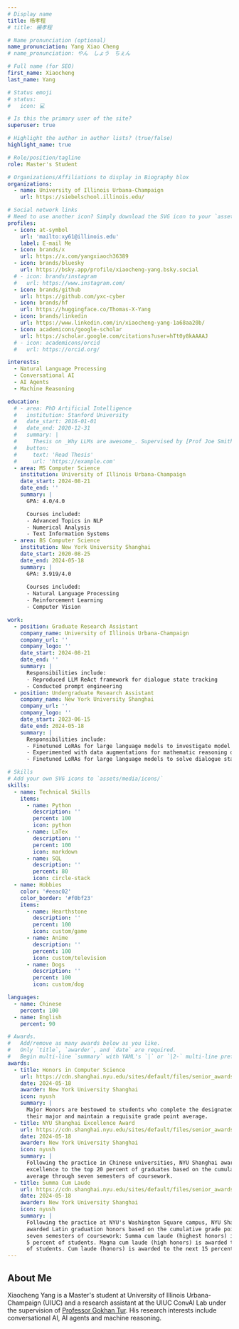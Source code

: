 ```yaml
---
# Display name
title: 杨孝程
# title: 楊孝程

# Name pronunciation (optional)
name_pronunciation: Yang Xiao Cheng
# name_pronunciation: やん　しょう　ちぇん

# Full name (for SEO)
first_name: Xiaocheng
last_name: Yang

# Status emoji
# status:
#   icon: 💻

# Is this the primary user of the site?
superuser: true

# Highlight the author in author lists? (true/false)
highlight_name: true

# Role/position/tagline
role: Master's Student

# Organizations/Affiliations to display in Biography blox
organizations:
  - name: University of Illinois Urbana-Champaign
    url: https://siebelschool.illinois.edu/

# Social network links
# Need to use another icon? Simply download the SVG icon to your `assets/media/icons/` folder.
profiles:
  - icon: at-symbol
    url: 'mailto:xy61@illinois.edu'
    label: E-mail Me
  - icon: brands/x
    url: https://x.com/yangxiaoch36389
  - icon: brands/bluesky
    url: https://bsky.app/profile/xiaocheng-yang.bsky.social
  # - icon: brands/instagram
  #   url: https://www.instagram.com/
  - icon: brands/github
    url: https://github.com/yxc-cyber
  - icon: brands/hf
    url: https://huggingface.co/Thomas-X-Yang
  - icon: brands/linkedin
    url: https://www.linkedin.com/in/xiaocheng-yang-1a68aa20b/
  - icon: academicons/google-scholar
    url: https://scholar.google.com/citations?user=hTt0y8kAAAAJ
  # - icon: academicons/orcid
  #   url: https://orcid.org/

interests:
  - Natural Language Processing
  - Conversational AI
  - AI Agents
  - Machine Reasoning

education:
  # - area: PhD Artificial Intelligence
  #   institution: Stanford University
  #   date_start: 2016-01-01
  #   date_end: 2020-12-31
  #   summary: |
  #     Thesis on _Why LLMs are awesome_. Supervised by [Prof Joe Smith](https://example.com). Presented papers at 5 IEEE conferences with the contributions being published in 2 Springer journals.
  #   button:
  #     text: 'Read Thesis'
  #     url: 'https://example.com'
  - area: MS Computer Science
    institution: University of Illinois Urbana-Champaign
    date_start: 2024-08-21
    date_end: ''
    summary: |
      GPA: 4.0/4.0

      Courses included:
      - Advanced Topics in NLP
      - Numerical Analysis
      - Text Information Systems
  - area: BS Computer Science
    institution: New York University Shanghai
    date_start: 2020-08-25
    date_end: 2024-05-18
    summary: |
      GPA: 3.919/4.0
      
      Courses included:
      - Natural Language Processing
      - Reinforcement Learning
      - Computer Vision

work:
  - position: Graduate Research Assistant
    company_name: University of Illinois Urbana-Champaign
    company_url: ''
    company_logo: ''
    date_start: 2024-08-21
    date_end: ''
    summary: |
      Responsibilities include:
      - Reproduced LLM ReAct framework for dialogue state tracking
      - Conducted prompt engineering
  - position: Undergraduate Research Assistant
    company_name: New York University Shanghai
    company_url: ''
    company_logo: ''
    date_start: 2023-06-15
    date_end: 2024-05-18
    summary: |
      Responsibilities include:
      - Finetuned LoRAs for large language models to investigate model mathematic reasoning ability
      - Experimented with data augmentations for mathematic reasoning data
      - Finetuned LoRAs for large language models to solve dialogue state tracking

# Skills
# Add your own SVG icons to `assets/media/icons/`
skills:
  - name: Technical Skills
    items:
      - name: Python
        description: ''
        percent: 100
        icon: python
      - name: LaTex
        description: ''
        percent: 100
        icon: markdown
      - name: SQL
        description: ''
        percent: 80
        icon: circle-stack
  - name: Hobbies
    color: '#eeac02'
    color_border: '#f0bf23'
    items:
      - name: Hearthstone
        description: ''
        percent: 100
        icon: custom/game
      - name: Anime
        description: ''
        percent: 100
        icon: custom/television
      - name: Dogs
        description: ''
        percent: 100
        icon: custom/dog

languages:
  - name: Chinese
    percent: 100
  - name: English
    percent: 90

# Awards.
#   Add/remove as many awards below as you like.
#   Only `title`, `awarder`, and `date` are required.
#   Begin multi-line `summary` with YAML's `|` or `|2-` multi-line prefix and indent 2 spaces below.
awards:
  - title: Honors in Computer Science
    url: https://cdn.shanghai.nyu.edu/sites/default/files/senior_awards_ceremony_2024.pdf
    date: 2024-05-18
    awarder: New York University Shanghai
    icon: nyush
    summary: |
      Major Honors are bestowed to students who complete the designated honors sequence in 
      their major and maintain a requisite grade point average. 
  - title: NYU Shanghai Excellence Award
    url: https://cdn.shanghai.nyu.edu/sites/default/files/senior_awards_ceremony_2024.pdf
    date: 2024-05-18
    awarder: New York University Shanghai
    icon: nyush
    summary: |
      Following the practice in Chinese universities, NYU Shanghai awards honors for academic 
      excellence to the top 20 percent of graduates based on the cumulative grade point 
      average through seven semesters of coursework. 
  - title: Summa Cum Laude
    url: https://cdn.shanghai.nyu.edu/sites/default/files/senior_awards_ceremony_2024.pdf
    date: 2024-05-18
    awarder: New York University Shanghai
    icon: nyush
    summary: |
      Following the practice at NYU's Washington Square campus, NYU Shanghai students are 
      awarded Latin graduation honors based on the cumulative grade point average through 
      seven semesters of coursework: Summa cum laude (highest honors) is awarded to the top 
      5 percent of students. Magna cum laude (high honors) is awarded to the next 10 percent 
      of students. Cum laude (honors) is awarded to the next 15 percent of students. 
---
```


## About Me

Xiaocheng Yang is a Master's student at University of Illinois Urbana-Champaign (UIUC) 
and a research assistant at the UIUC ConvAI Lab under the supervision of 
[Professor Gokhan Tur](https://siebelschool.illinois.edu/about/people/department-faculty/gokhan). 
His research interests include conversational AI, AI agents and machine reasoning.